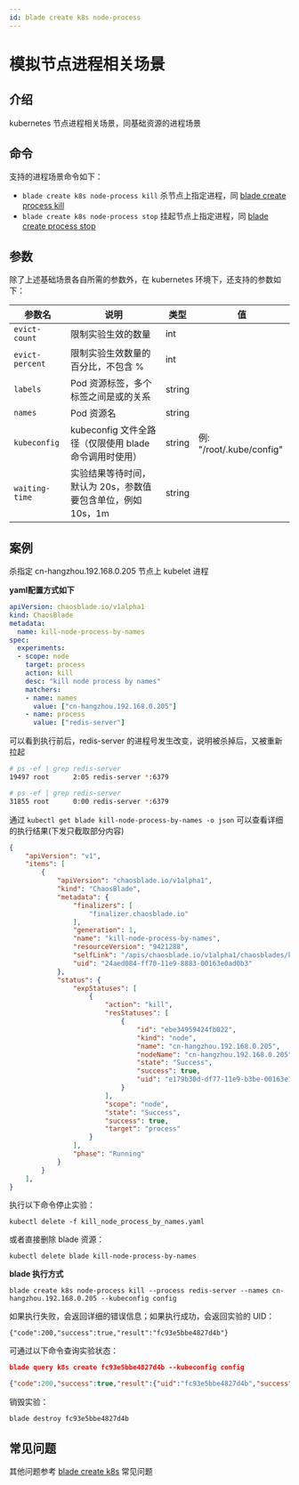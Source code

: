 ```yaml
---
id: blade create k8s node-process
---
```


# 模拟节点进程相关场景

## 介绍
kubernetes 节点进程相关场景，同基础资源的进程场景

## 命令
支持的进程场景命令如下：
* `blade create k8s node-process kill` 杀节点上指定进程，同 [blade create process kill](../host/blade_create_process_kill.md)
* `blade create k8s node-process stop` 挂起节点上指定进程，同 [blade create process stop](../host/blade_create_process_stop.md)

## 参数
除了上述基础场景各自所需的参数外，在 kubernetes 环境下，还支持的参数如下：

|  参数名 |  说明 | 类型 | 值 |
|  ----  | ---- | ---- | ---- |
| `evict-count`         | 限制实验生效的数量 | int |  |
| `evict-percent`       | 限制实验生效数量的百分比，不包含 % | int | |
| `labels`              | Pod 资源标签，多个标签之间是或的关系 | string | |
| `names`               | Pod 资源名 | string | |
| `kubeconfig`          | kubeconfig 文件全路径（仅限使用 blade 命令调用时使用） | string | 例: "/root/.kube/config" |
| `waiting-time`        | 实验结果等待时间，默认为 20s，参数值要包含单位，例如 10s，1m | string | |

## 案例
杀指定 cn-hangzhou.192.168.0.205 节点上 kubelet 进程

**yaml配置方式如下**
```yaml
apiVersion: chaosblade.io/v1alpha1
kind: ChaosBlade
metadata:
  name: kill-node-process-by-names
spec:
  experiments:
  - scope: node
    target: process
    action: kill
    desc: "kill node process by names"
    matchers:
    - name: names
      value: ["cn-hangzhou.192.168.0.205"]
    - name: process
      value: ["redis-server"]
```

可以看到执行前后，redis-server 的进程号发生改变，说明被杀掉后，又被重新拉起
```bash
# ps -ef | grep redis-server
19497 root      2:05 redis-server *:6379

# ps -ef | grep redis-server
31855 root      0:00 redis-server *:6379
```

通过 `kubectl get blade kill-node-process-by-names -o json` 可以查看详细的执行结果(下发只截取部分内容)
```json
{
    "apiVersion": "v1",
    "items": [
        {
            "apiVersion": "chaosblade.io/v1alpha1",
            "kind": "ChaosBlade",
            "metadata": {
                "finalizers": [
                    "finalizer.chaosblade.io"
                ],
                "generation": 1,
                "name": "kill-node-process-by-names",
                "resourceVersion": "9421288",
                "selfLink": "/apis/chaosblade.io/v1alpha1/chaosblades/kill-node-process-by-names",
                "uid": "24aed084-ff70-11e9-8883-00163e0ad0b3"
            },
            "status": {
                "expStatuses": [
                    {
                        "action": "kill",
                        "resStatuses": [
                            {
                                "id": "ebe34959424fb022",
                                "kind": "node",
                                "name": "cn-hangzhou.192.168.0.205",
                                "nodeName": "cn-hangzhou.192.168.0.205",
                                "state": "Success",
                                "success": true,
                                "uid": "e179b30d-df77-11e9-b3be-00163e136d88"
                            }
                        ],
                        "scope": "node",
                        "state": "Success",
                        "success": true,
                        "target": "process"
                    }
                ],
                "phase": "Running"
            }
        }
    ],
}
```

执行以下命令停止实验：
```
kubectl delete -f kill_node_process_by_names.yaml
```
或者直接删除 blade 资源：
```
kubectl delete blade kill-node-process-by-names
```

**blade 执行方式**
```
blade create k8s node-process kill --process redis-server --names cn-hangzhou.192.168.0.205 --kubeconfig config
```
如果执行失败，会返回详细的错误信息；如果执行成功，会返回实验的 UID：
```
{"code":200,"success":true,"result":"fc93e5bbe4827d4b"}
```
可通过以下命令查询实验状态：
```json
blade query k8s create fc93e5bbe4827d4b --kubeconfig config

{"code":200,"success":true,"result":{"uid":"fc93e5bbe4827d4b","success":true,"error":"","statuses":[{"id":"859c56e6850c1c1b","uid":"e179b30d-df77-11e9-b3be-00163e136d88","name":"cn-hangzhou.192.168.0.205","state":"Success","kind":"node","success":true,"nodeName":"cn-hangzhou.192.168.0.205"}]}}
```
销毁实验：
```
blade destroy fc93e5bbe4827d4b
```

## 常见问题
其他问题参考 [blade create k8s](./blade_create_k8s.md) 常见问题

